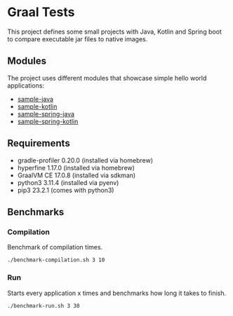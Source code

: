 # Graal Tests

This project defines some small projects with Java, Kotlin and Spring boot to compare executable jar files to native
images.

## Modules

The project uses different modules that showcase simple hello world applications:

* [sample-java](sample-java/README.md)
* [sample-kotlin](sample-kotlin/README.md)
* [sample-spring-java](sample-spring-java/README.md)
* [sample-spring-kotlin](sample-spring-kotlin/README.md)

## Requirements

* gradle-profiler 0.20.0 (installed via homebrew)
* hyperfine 1.17.0 (installed via homebrew)
* GraalVM CE 17.0.8 (installed via sdkman)
* python3 3.11.4 (installed via pyenv)
* pip3 23.2.1 (comes with python3)

## Benchmarks

### Compilation

Benchmark of compilation times.

```shell
./benchmark-compilation.sh 3 10
```

### Run

Starts every application x times and benchmarks how long it takes to finish.

```shell
./benchmark-run.sh 3 30
```